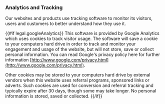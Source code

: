 
### Analytics and Tracking

Our websites and products use tracking software to monitor its visitors, users and customers to better understand how they use it. 

{{#if legal.googleAnalytics}}
This software is provided by Google Analytics which uses cookies to track visitor usage. The software will save a cookie to your computers hard drive in order to track and monitor your engagement and usage of the website, but will not store, save or collect personal information. You can read Google's privacy policy here for further information [http://www.google.com/privacy.html](http://www.google.com/privacy.html).

Other cookies may be stored to your computers hard drive by external vendors when this website uses referral programs, sponsored links or adverts. Such cookies are used for conversion and referral tracking and typically expire after 30 days, though some may take longer. No personal information is stored, saved or collected.
{{/if}}